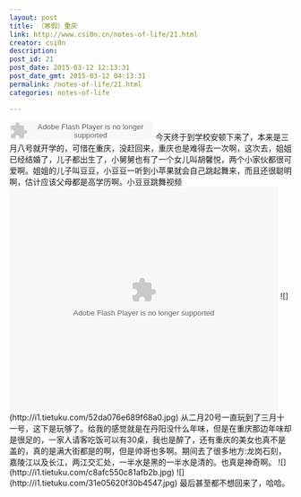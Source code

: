 ```yaml
---
layout: post
title: （寒假）重庆
link: http://www.csi0n.cn/notes-of-life/21.html
creator: csi0n
description: 
post_id: 21
post_date: 2015-03-12 12:13:31
post_date_gmt: 2015-03-12 04:13:31
permalink: /notes-of-life/21.html
categories: notes-of-life

---
```

<embed src="http://www.xiami.com/widget/0_1773403721/singlePlayer.swf" type="application/x-shockwave-flash" width="257" height="33" wmode="transparent">
今天终于到学校安顿下来了，本来是三月八号就开学的，可惜在重庆，没赶回来，重庆也是难得去一次啊，这次去，姐姐已经结婚了，儿子都出生了，小舅舅也有了一个女儿叫胡馨悦，两个小家伙都很可爱啊。姐姐的儿子叫豆豆，小豆豆一听到小苹果就会自己跳起舞来，而且还很聪明啊，估计应该父母都是高学历啊。小豆豆跳舞视频
<embed src="http://player.youku.com/player.php/sid/XOTA5ODAxNTg4/v.swf" allowFullScreen="true" quality="high" width="480" height="400" align="middle" allowScriptAccess="always" type="application/x-shockwave-flash">
![](http://i1.tietuku.com/52da076e689f68a0.jpg)
从二月20号一直玩到了三月十一号，这下是玩够了。给我的感觉就是在丹阳没什么年味，但是在重庆那边年味却是很足的，一家人请客吃饭可以有30桌，我也是醉了，还有重庆的美女也真不是盖的，真的是满大街都是的啊，但是帅哥也多啊。期间去了很多地方:龙岗石刻，嘉陵江以及长江，两江交汇处，一半水是黑的一半水是清的。也真是神奇啊。
![](http://i1.tietuku.com/c8afc550c81afb2b.jpg)
![](http://i1.tietuku.com/31e05620f30b4547.jpg)
最后甚至都不想回来了，哈哈。